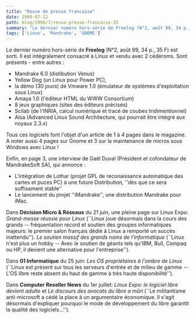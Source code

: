 ```yaml
---
title: "Revue de presse francaise"
date: 1999-07-12
path: blog/1999/7/revue-presse-francaise-35
summary: "Le dernier numéro hors-série de Freelog (N°2, août 99, 34 p., 35 F) est sorti."
tags: ['Linux', 'Mandrake', 'GNOME']
---
```


<P>Le dernier numéro hors-série de <B>Freelog</B> (N°2, août 99, 34 p.,
35 F) est sorti. Il est intégralement consacré à Linux et vendu avec 2
cédéroms. Sont présents - entre autres :</P>

<UL>

<LI>Mandrake 6.0 (distibution Venus)
<LI>Yellow Dog (un Linux pour Power PC),
<LI>la démo (30 jours) de Vmware 1.0 (émulateur de systèmes d'exploitation
sous Linux)
<LI>Amaya 1.0 (l'éditeur HTML du WWW Consortium)
<LI>8 jeux graphiques (sites des éditeurs précisés)
<LI>Scilab (de l'INRIA, calcul numérique et tracé de coubes tridimentionnel)
<LI>Alsa (Advanced Linux Sound Architecture, qui pourrait être intégré
aux noyaux 2.3.x)
</UL>

<P>Tous ces logiciels font l'objet d'un article de 1 à 4 pages dans le
magazine. A noter aussi 4 pages sur Gnome et 3 sur la maintenance de
micros sous Windows avec Linux !</P>

<P>Enfin, en page 3, une interview de Gaël Duval (Président et cofondateur
de MandrakeSoft SA), qui annonce :</P>

<UL>

<LI>L'intégration de Lothar (projet GPL de reconaissance automatique
des cartes et puces PC) à une future Distribution, ''dès que ce sera
suffisament stable''
<LI>Le lancement du projet ''iMandrake'', une distribution Mandrake
pour iMac.
</UL>

<P>Dans <B>Décision Micro &amp; Réseaux</B> du 21 juin, une pleine page
sur Linux Expo: <EM>Grand-messe réussie pour Linux</EM> (``Linux joue
désormais dans la cours des grands -- fréquentation record et soutien des
groupes informatiques majeurs: le premier salon français dédié à Linux a
remporté un succès inattendu'').  <EM>Le soutien massif des grands noms
de l'informatique</EM> (``Linux n'est plus un hobby -- Avec le soutien
de géants tels qu'IBM, Bull, Compaq ou HP, il devient une alternative
pour l'entreprise'').</P>

<P>Dans <B>01 Informatique</B> du 25 juin:
<EM>Les OS propriétaires à l'ombre de Linux</EM> (``Linux est présent
sur tous les serveurs d'entrée et de milieu de gamme --
L'OS libre reste absent du haut de gamme à très haute disponibilité'').</P>

<P>Dans <B>Computer Reseller News</B> du 1er juillet:
<EM>Linux Expo: le logiciel libre devient adulte</EM> et
<EM>Le discours des avocats du libre a mûri</EM>
(``Le militantisme anti-microsoft a cédé la place à un argumentaire économique.
Il s'agit désormais d'expliquer pourquoi le mode de développement du
libre garantit la qualité des logiciels...'').</P>


